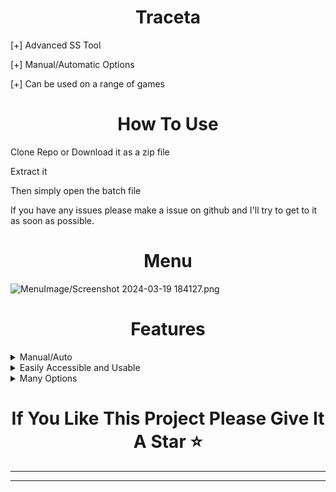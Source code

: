 <h1 align="center">
  Traceta
</h1>

[+] Advanced SS Tool

[+] Manual/Automatic Options

[+] Can be used on a range of games
<h1 align="center">
  How To Use
</h1>

Clone Repo or Download it as a zip file

Extract it

Then simply open the batch file

If you have any issues please make a issue on github and I'll try to get to it as soon as possible.
<h1 align="center">
  Menu
</h1>

![MenuImage/Screenshot 2024-03-19 184127.png](MenuImage/Screenshot%202024-03-19%20214711.png)


<h1 align="center">
  Features
</h1>

<details>

<summary>Manual/Auto</summary>

The SS Tool includes options for manually checking and automatically checking

</details>

<details>

<summary>Easily Accessible and Usable</summary>

It has a user-friendly interface, aswell as the script being setup so anybody can understand how to use it.

</details>

<details>

<summary>Many Options</summary>

The SS Tool has many different options and choices

</details>

<h1 align="center">
  If You Like This Project Please Give It A Star ⭐
</h1>

- - - - - - - - - -
- - - - - - - - - -
